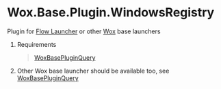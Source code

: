 <!--
 * @Author: WayneFerdon wayneferdon@hotmail.com
 * @Date: 2023-04-03 02:46:05
 * @LastEditors: WayneFerdon wayneferdon@hotmail.com
 * @LastEditTime: 2023-04-03 07:31:31
 * @FilePath: \undefinedc:\Users\WayneFerdon\AppData\Local\FlowLauncher\app-1.14.0\Plugins\Wox.Base.Plugin.WindowsRegistry\README.md
 * ----------------------------------------------------------------
 * Copyright (c) 2023 by Wayne Ferdon Studio. All rights reserved.
 * Licensed to the .NET Foundation under one or more agreements.
 * The .NET Foundation licenses this file to you under the MIT license.
 * See the LICENSE file in the project root for more information.
-->

# Wox.Base.Plugin.WindowsRegistry

Plugin for [Flow Launcher](https://github.com/Flow-Launcher/Flow.Launcher) or other  [Wox](https://github.com/Wox-launcher/Wox) base launchers

1. Requirements

   > [WoxBasePluginQuery](https://github.com/WayneFerdon/WoxBasePluginQuery/)

2. Other Wox base launcher should be available too, see [WoxBasePluginQuery](https://github.com/WayneFerdon/WoxBasePluginQuery/)
